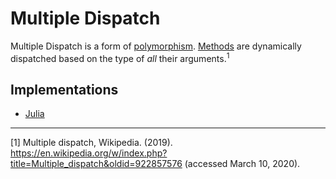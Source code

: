 # Multiple Dispatch

Multiple Dispatch is a form of [polymorphism][concept-polymorphism].
[Methods][concept-methods] are dynamically dispatched based on the type of _all_ their arguments.<sup>1</sup>

[concept-polymorphism]: ./polymorphism.md
[concept-methods]: methods.md

## Implementations

- [Julia](../../languages/julia/exercises/concept/encounters/)

---

[1] Multiple dispatch, Wikipedia. (2019). https://en.wikipedia.org/w/index.php?title=Multiple_dispatch&oldid=922857576 (accessed March 10, 2020).
